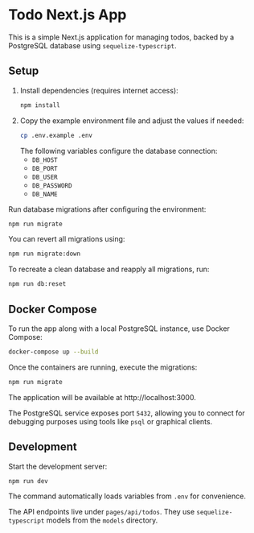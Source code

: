 # Todo Next.js App

This is a simple Next.js application for managing todos, backed by a PostgreSQL database using `sequelize-typescript`.

## Setup
1. Install dependencies (requires internet access):
   ```bash
   npm install
   ```
2. Copy the example environment file and adjust the values if needed:
   ```bash
   cp .env.example .env
   ```
   The following variables configure the database connection:
   - `DB_HOST`
   - `DB_PORT`
   - `DB_USER`
   - `DB_PASSWORD`
    - `DB_NAME`

Run database migrations after configuring the environment:
```bash
npm run migrate
```
You can revert all migrations using:
```bash
npm run migrate:down
```
To recreate a clean database and reapply all migrations, run:
```bash
npm run db:reset
```

## Docker Compose
To run the app along with a local PostgreSQL instance, use Docker Compose:

```bash
docker-compose up --build
```

Once the containers are running, execute the migrations:
```bash
npm run migrate
```

The application will be available at http://localhost:3000.

The PostgreSQL service exposes port `5432`, allowing you to connect for
debugging purposes using tools like `psql` or graphical clients.

## Development
Start the development server:
```bash
npm run dev
```
The command automatically loads variables from `.env` for convenience.

The API endpoints live under `pages/api/todos`. They use `sequelize-typescript` models from the `models` directory.
